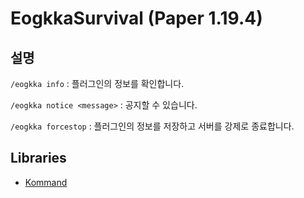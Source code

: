 # EogkkaSurvival (Paper 1.19.4)

## 설명
```/eogkka info``` : 플러그인의 정보를 확인합니다.

```/eogkka notice <message>``` : 공지할 수 있습니다.

```/eogkka forcestop``` : 플러그인의 정보를 저장하고 서버를 강제로 종료합니다.

## Libraries
- [Kommand](https://github.com/monun/kommand)